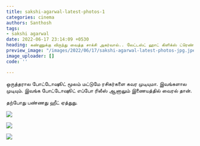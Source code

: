 ```yaml
---
title: sakshi-agarwal-latest-photos-1
categories: cinema
authors: Santhosh
tags:
- sakshi agarwal
date: 2022-06-17 23:14:09 +0530
heading: கண்ணுக்கு விருந்து வைத்த சாக்சி அகர்வால்.. லேட்டஸ்ட் ஹாட் கிளிக்ஸ் ட்ரெண்டிங்..!
preview_image: "/images/2022/06/17/sakshi-agarwal-latest-photos-jpg.jpeg"
image_uploader: []
code: ''

---
```


ஒருத்தரால போட்டோஷூட் மூலம் மட்டுமே ரசிகர்களை கவர முடியுமா. இவங்களால முடியும். இவங்க போட்டோஷூட் எப்போ ரிலீஸ் ஆனாலும் இணையத்தில் வைரல் தான்.

தற்போது பண்ணது ஹீட் ஏத்துது.

![](/images/2022/06/17/sakshi-agarwal-latest-3-jpg.jpeg)

![](/images/2022/06/17/sakshi-agarwal-latest-2-jpg.jpeg)

![](/images/2022/06/17/sakshi-agarwal-latest-1-jpg.jpeg)
